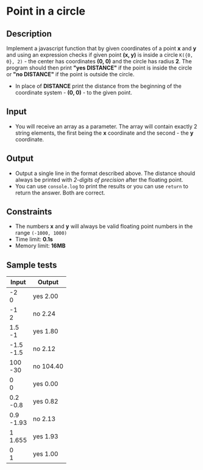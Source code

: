# Point in a circle

## Description
Implement a javascript function that by given coordinates of a point **x** and **y** 
and using an expression checks if given point **(x,  y)** is inside a circle `K({0, 0}, 2)` - the center has coordinates **(0, 0)** and the circle has radius **2**. 
The program should then print **"yes DISTANCE"** if the point is inside the circle or **"no DISTANCE"** if the point is outside the circle.
  - In place of **DISTANCE** print the distance from the beginning of the coordinate system - **(0, 0)** - to the given point.

## Input
- You will receive an array as a parameter. The array will contain exactly 2 string elements, the first being the **x** coordinate and the second - the **y** coordinate.

## Output
- Output a single line in the format described above. The distance should always be printed with _2-digits of precision_ after the floating point.
- You can use `console.log` to print the results or you can use `return` to return the answer. Both are correct.

## Constraints
- The numbers **x** and **y** will always be valid floating point numbers in the range `(-1000, 1000)`
- Time limit: **0.1s**
- Memory limit: **16MB**

## Sample tests

|      Input      |     Output     |
|-----------------|----------------|
| -2<br/>0        | yes 2.00       |
| -1<br/>2        | no 2.24        |
| 1.5<br/>-1      | yes 1.80       |
| -1.5<br/>-1.5   | no 2.12        |
| 100<br/>-30     | no 104.40      |
| 0<br/>0         | yes 0.00       |
| 0.2<br/>-0.8    | yes 0.82       |
| 0.9<br/>-1.93   | no 2.13        |
| 1<br/>1.655     | yes 1.93       |
| 0<br/>1         | yes 1.00       |